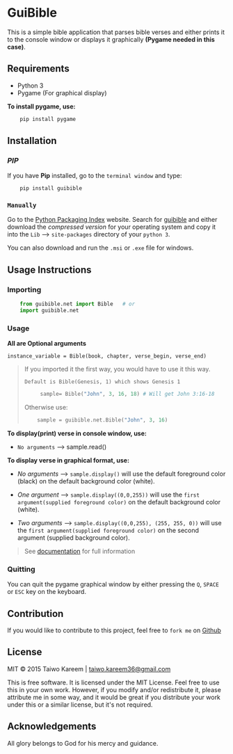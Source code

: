 # GuiBible

This is a simple bible application that parses bible verses and either prints it to the console window or displays it graphically **(Pygame needed in this case)**.


## Requirements
* Python 3
* Pygame (For graphical display)


**To install pygame, use:** 

```python
	pip install pygame
```

## Installation

### *PIP*
If you have **Pip** installed, go to the `terminal window` and type:

```python
	pip install guibible
```

### `Manually`

Go to the [Python Packaging Index](https://pypi.python.org) website. Search for [guibible](https://pypi.python.org/pypi/guibible) and either download the *compressed version* for your operating system and copy it into the `Lib` --> `site-packages` directory of your `python 3`.

You can also download and run the `.msi` or `.exe` file for windows.


## Usage Instructions

### Importing

```python
	from guibible.net import Bible   # or 
    import guibible.net
```

### Usage

**All are Optional arguments**

`instance_variable = Bible(book, chapter, verse_begin, verse_end)`

> If you imported it the first way, you would have to use it this way. 
>   
>    `Default is Bible(Genesis, 1) which shows Genesis 1`
>
>   ```python
>        sample= Bible("John", 3, 16, 18) # Will get John 3:16-18
>    ```
>
>    Otherwise use:
>
>    ```python
>        sample = guibible.net.Bible("John", 3, 16)
>    ```

**To display(print) verse in console window, use:**

* `No arguments` --> sample.read() 

**To display verse in graphical format, use:**

* *No arguments* --> `sample.display()` will use the default foreground color (black) on the default background color (white).

* *One argument* --> `sample.display((0,0,255))` will use the `first argument(supplied foreground color)` on the default background color (white).
    
* *Two arguments* --> `sample.display((0,0,255), (255, 255, 0))` will use the `first argument(supplied foreground color)` on the second argument (supplied background color).

 
> See [documentation](http://www.pythonhosted.org/guibible) for full information

### Quitting

You can quit the pygame graphical window by either pressing the `Q`, `SPACE` or `ESC` key on the keyboard.

## Contribution

If you would like to contribute to this project, feel free to `fork me` on [Github](https://github.com/tushortz/guibible)


## License

MIT © 2015 Taiwo Kareem | taiwo.kareem36@gmail.com

This is free software. It is licensed under the MIT License. Feel free to use this in your own work. However, if you modify and/or redistribute it, please attribute me in some way, and it would be great if you distribute your work under this or a similar license, but it's not required.

## Acknowledgements
 
All glory belongs to God for his mercy and guidance.



